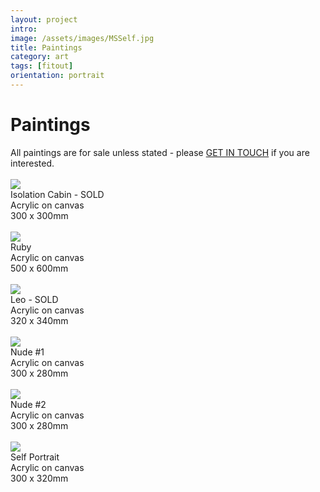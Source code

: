 ```yaml
---
layout: project
intro:  
image: /assets/images/MSSelf.jpg
title: Paintings
category: art
tags: [fitout]
orientation: portrait
---
```


# Paintings

All paintings are for sale unless stated - please [GET IN TOUCH](mailto:hello@matt-smith.co) if you are interested. 
<br>
<br>
![](/assets/images/IsoCabin.jpg)
<br>
Isolation Cabin - SOLD <br>
Acrylic on canvas <br>
300 x 300mm <br>
<br>
![](/assets/images/Ruby.jpg)
<br>
Ruby<br>
Acrylic on canvas<br>
500 x 600mm<br>
<br>
![](/assets/images/Leo.jpg)
<br>
Leo - SOLD<br>
Acrylic on canvas<br>
320 x 340mm<br>
<br>
![](/assets/images/Nude1.jpg)
<br>
Nude #1<br>
Acrylic on canvas<br>
300 x 280mm<br>
<br>
![](/assets/images/Nude2.jpg)
<br>
Nude #2<br>
Acrylic on canvas<br>
300 x 280mm<br>
<br>
![](/assets/images/MSSelf.jpg)
<br>
Self Portrait<br>
Acrylic on canvas<br>
300 x 320mm<br>
